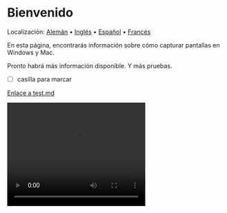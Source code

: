 # Bienvenido
Localización: [Alemán](https://ewildingli.github.io/Global-Instructor-Guidelines/DE/) • [Inglés](https://ewildingli.github.io/Global-Instructor-Guidelines/) • [Español](https://ewildingli.github.io/Global-Instructor-Guidelines/ES/) • [Francés](https://ewildingli.github.io/Global-Instructor-Guidelines/FR/)

En esta página, encontrarás información sobre cómo capturar pantallas en Windows y Mac.

Pronto habrá más información disponible. Y más pruebas.

- [ ] casilla para marcar

[Enlace a test.md](https://ewildingli.github.io/Global-Instructor-Guidelines/test.html)

<video width="320" height="240" controls><source src="https://github.com/user-attachments/assets/6fa2e412-0073-41ed-81e4-6a23a32ee3ce" type="video/mp4">Tu navegador no soporta la etiqueta de video.</video>